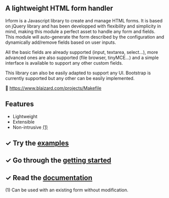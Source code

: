 ## A lightweight HTML form handler

Irform is a Javascript library to create and manage HTML forms. It is based on jQuery library and has been developped with flexibility and simplicity in mind, making this module a perfect asset to handle any form and fields. This module will auto-generate the form described by the configuration and dynamically add/remove fields based on user inputs.

All the basic fields are already supported (input, textarea, select...), more advanced ones are also supported (file browser, tinyMCE...) and a simple interface is available to support any other custom fields.

This library can also be easily adapted to support any UI. Bootstrap is currently supported but any other can be easily implemented.

&#128279; https://www.blaizard.com/projects/Makefile

## Features

* Lightweight
* Extensible
* Non-intrusive [(1)](#non-intrusive)

## &#10003; Try the [examples](https://www.blaizard.com/projects/irform/examples)

## &#10003; Go through the [getting started](https://www.blaizard.com/projects/irform/getting-started)

## &#10003; Read the [documentation](https://www.blaizard.com/projects/irform/documentation)

<a name="non-intrusive">(1)</a> Can be used with an existing form without modification.